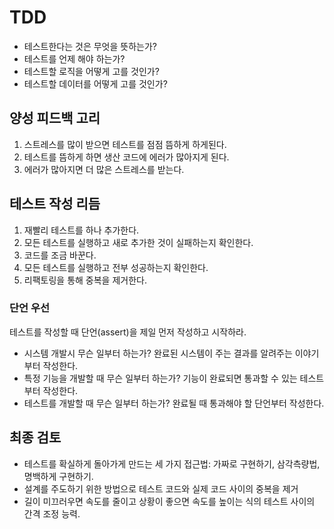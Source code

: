 # TDD

- 테스트한다는 것은 무엇을 뜻하는가?
- 테스트를 언제 해야 하는가?
- 테스트할 로직을 어떻게 고를 것인가?
- 테스트할 데이터를 어떻게 고를 것인가?

## 양성 피드백 고리

1. 스트레스를 많이 받으면 테스트를 점점 뜸하게 하게된다.
2. 테스트를 뜸하게 하면 생산 코드에 에러가 많아지게 된다.
3. 에러가 많아지면 더 많은 스트레스를 받는다.

## 테스트 작성 리듬

1. 재빨리 테스트를 하나 추가한다.
2. 모든 테스트를 실행하고 새로 추가한 것이 실패하는지 확인한다.
3. 코드를 조금 바꾼다.
4. 모든 테스트를 실행하고 전부 성공하는지 확인한다.
5. 리팩토링을 통해 중복을 제거한다.

### 단언 우선

테스트를 작성할 때 단언(assert)을 제일 먼저 작성하고 시작하라.

- 시스템 개발시 무슨 일부터 하는가? 완료된 시스템이 주는 결과를 알려주는 이야기부터 작성한다.
- 특정 기능을 개발할 때 무슨 일부터 하는가? 기능이 완료되면 통과할 수 있는 테스트부터 작성한다.
- 테스트를 개발할 때 무슨 일부터 하는가? 완료될 때 통과해야 할 단언부터 작성한다.

## 최종 검토

- 테스트를 확실하게 돌아가게 만드는 세 가지 접근법: 가짜로 구현하기, 삼각측량법, 명백하게 구현하기.
- 설계를 주도하기 위한 방법으로 테스트 코드와 실제 코드 사이의 중복을 제거
- 길이 미끄러우면 속도를 줄이고 상황이 좋으면 속도를 높이는 식의 테스트 사이의 간격 조정 능력.
